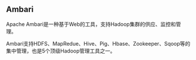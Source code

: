 ## Ambari

Apache Ambari是一种基于Web的工具，支持Hadoop集群的供应、监控和管理。

Ambari支持HDFS、MapRedue、Hive、Pig、Hbase、Zookeeper、Sqoop等的集中管理，也是5个顶级Hadoop管理工具之一。